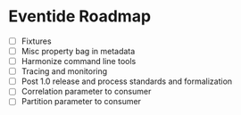 # Eventide Roadmap

- [ ] Fixtures
- [ ] Misc property bag in metadata
- [ ] Harmonize command line tools
- [ ] Tracing and monitoring
- [ ] Post 1.0 release and process standards and formalization
- [ ] Correlation parameter to consumer
- [ ] Partition parameter to consumer
